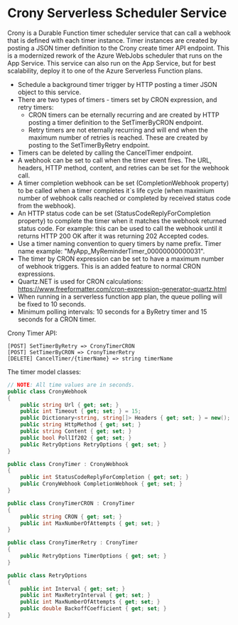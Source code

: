 # Crony Serverless Scheduler Service

Crony is a Durable Function timer scheduler service that can call a webhook that is defined with each timer instance. Timer instances are created by posting a JSON timer definition to the Crony create timer API endpoint. This is a modernized rework of the Azure WebJobs scheduler that runs on the App Service. This service can also run on the App Service, but for best scalability, deploy it to one of the Azure Serverless Function plans.

- Schedule a background timer trigger by HTTP posting a timer JSON object to this service.
- There are two types of timers - timers set by CRON expression, and retry timers:
    * CRON timers can be eternally recurring and are created by HTTP posting a timer definition to the SetTimerByCRON endpoint.
    * Retry timers are not eternally recurring and will end when the maximum number of retries is reached. These are created by posting to the SetTimerByRetry endpoint.
- Timers can be deleted by calling the CancelTimer endpoint.
- A webhook can be set to call when the timer event fires. The URL, headers, HTTP method, content, and retries can be set for the webhook call.
- A timer completion webhook can be set (CompletionWebhook property) to be called when a timer completes it`s life cycle (when maximium number of webhook calls reached or completed by received status code from the webhook).
- An HTTP status code can be set (StatusCodeReplyForCompletion property) to complete the timer when it matches the webhook returned status code. For example: this can be used to call the webhook until it returns HTTP 200 OK after it was returning 202 Accepted codes.
- Use a timer naming convention to query timers by name prefix. Timer name example: "MyApp_MyReminderTimer_00000000000031".
- The timer by CRON expression can be set to have a maximum number of webhook triggers. This is an added feature to normal CRON expressions.
- Quartz.NET is used for CRON calculations: https://www.freeformatter.com/cron-expression-generator-quartz.html
- When running in a serverless function app plan, the queue polling will be fixed to 10 seconds.
- Minimum polling intervals: 10 seconds for a ByRetry timer and 15 seconds for a CRON timer.

Crony Timer API:
```
[POST] SetTimerByRetry => CronyTimerCRON
[POST] SetTimerByCRON => CronyTimerRetry
[DELETE] CancelTimer/{timerName} => string timerName
```

The timer model classes:
```csharp
// NOTE: All time values are in seconds.
public class CronyWebhook
{
    public string Url { get; set; }
    public int Timeout { get; set; } = 15;
    public Dictionary<string, string[]> Headers { get; set; } = new();
    public string HttpMethod { get; set; }
    public string Content { get; set; }
    public bool PollIf202 { get; set; }
    public RetryOptions RetryOptions { get; set; }
}

public class CronyTimer : CronyWebhook
{
    public int StatusCodeReplyForCompletion { get; set; }
    public CronyWebhook CompletionWebhook { get; set; }
}

public class CronyTimerCRON : CronyTimer
{
    public string CRON { get; set; }
    public int MaxNumberOfAttempts { get; set; }
}

public class CronyTimerRetry : CronyTimer
{
    public RetryOptions TimerOptions { get; set; }
}

public class RetryOptions
{
    public int Interval { get; set; }
    public int MaxRetryInterval { get; set; }
    public int MaxNumberOfAttempts { get; set; }
    public double BackoffCoefficient { get; set; }
}
```
